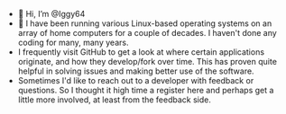- 👋 Hi, I’m @Iggy64
- 👀 I have been running various Linux-based operating systems on an array of home computers for a couple of decades.  I haven't done any coding for many, many years.
- I frequently visit GitHub to get a look at where certain applications originate, and how they develop/fork over time.  This has proven quite helpful in solving
issues and making better use of the software.
- Sometimes I'd like to reach out to a developer with feedback or questions.  So I thought it high time a register here and perhaps get a little more involved, 
at least from the feedback side.

<!---
Iggy64/Iggy64 is a ✨ special ✨ repository because its `README.md` (this file) appears on your GitHub profile.
You can click the Preview link to take a look at your changes.
--->
